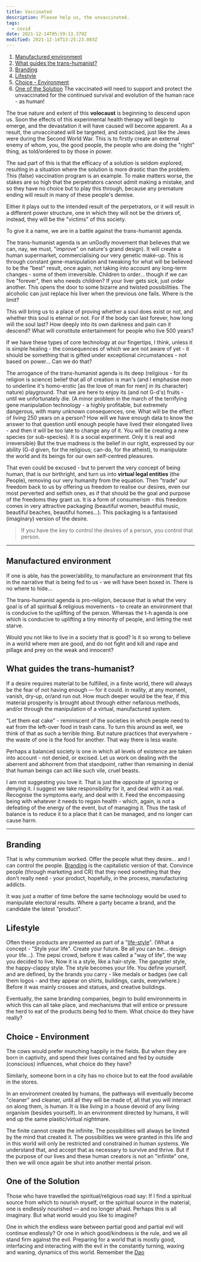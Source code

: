 ```yaml
---
title: Vaccinated
description: Please help us, the unvaccinated.
tags:
  - covid
date: 2021-12-14T05:59:13.379Z
modified: 2021-12-14T13:25:23.083Z
---
```


1. [Manufactured environment](#manufactured-environment)
2. [What guides the trans-humanist?](#what-guides-the-trans-humanist)
3. [Branding](#branding)
4. [Lifestyle](#lifestyle)
5. [Choice - Environment](#choice---environment)
6. [One of the Solution](#one-of-the-solution)
   The vaccinated will need to support and protect the unvaccinated for the continued survival and evolution of the human race - as human!

The true nature and extent of this **volocaust** is beginning to descend upon us. Soon the effects of this experimental health therapy will begin to emerge, and the devastation it will have caused will become apparent. As a result, the unvaccinated will be targeted, and ostracised, just like the Jews were during the Second World War. This is to firstly create an external enemy of whom, you, the good people, the people who are doing the "right" thing, as told/ordered to by those in power.

The sad part of this is that the efficacy of a solution is seldom explored, resulting in a situation where the solution is more drastic than the problem. This (false) vaccination program is an example. To make matters worse, the stakes are so high that the perpetrators cannot admit making a mistake, and so they have no choice but to play this through, because any premature ending will result in many of these people's demise.

Either it plays out to the intended result of the perpetrators, or it will result in a different power structure, one in which they will not be the drivers of, instead, they will be the "victims" of this society.

To give it a name, we are in a battle against the trans-humanist agenda.

The trans-humanist agenda is an unGodly movement that believes that we can, nay, we must, "improve" on nature's grand design). It will create a human supermarket, commercialising our very genetic make-up. This is through constant gene-manipulation and tweaking for what will be believed to be the "best" result, once again, not taking into account any long-term changes - some of them irreversible. Children to order... though if we can live "forever", then who needs children? If your liver gets sick, just order another. This opens the door to some bizarre and twisted possibilities. The alcoholic can just replace his liver when the previous one fails. Where is the limit?

This will bring us to a place of proving whether a soul does exist or not, and whether this soul is eternal or not. For if the body can last forever, how long will the soul last? How deeply into its own darkness and pain can it descend? What will constitute entertainment for people who live 500 years?

If we have these types of core technology at our fingertips, I think, unless it is simple healing - the consequences of which we are not aware of yet - it should be something that is gifted under exceptional circumstances - not based on power... Can we do that?

The arrogance of the trans-humanist agenda is its deep (religious - for its religion is science) belief that all of creation is man's (and I emphasise _man_ to underline it's homo-erotic [as the love of man for men] in its character) nature) playground. That we are here to enjoy its (and not G-d's) fruits - until we unfortunately die. (A minor problem in the march of the terrifying gene manipulation technology - a highly profitable, but extremely dangerous, with many unknown consequences, one. What will be the effect of living 250 years on a person? How will we have enough data to know the answer to that question until enough people have lived their elongated lives - and then it will be too late to change any of it. You will be creating a new species (or sub-species). It is a social experiment. Only it is real and irreversible) But the true madness is the belief in our right, expressed by our ability (G-d given, for the religious; can-do, for the atheist), to manipulate the world and its beings for our own self-centred pleasures.

That even could be excused - but to pervert the very concept of being human, that is our birthright, and turn us into **virtual legal entities** (the People), removing our very humanity from the equation. Then "trade" our freedom back to us by offering us freedom to realise our desires, even our most perverted and selfish ones, as if that should be the goal and purpose of the freedoms they grant us. It is a form of consumerism - this freedom comes in very attractive packaging (beautiful women, beautiful music, beautiful beaches, beautiful homes...). This packaging is a fantasised (imaginary) version of the desire.

> If you have the key to control the desires of a person, you control that person.

---

## Manufactured environment

If one is able, has the power/ability, to manufacture an environment that fits in the narrative that is being fed to us - we will have been boxed in. There is no where to hide...

The trans-humanist agenda is pro-religion, because that is what the very goal is of all spiritual & religious movements - to create an environment that is conducive to the uplifting of the person. Whereas the t-h agenda is one which is conducive to uplifting a tiny minority of people, and letting the rest starve.

Would you not like to live in a society that is good? Is it so wrong to believe in a world where men are good, and do not fight and kill and rape and pillage and prey on the weak and innocent?

## What guides the trans-humanist?

If a desire requires material to be fulfilled, in a finite world, there will always be the fear of not having enough &mdash; for it could. in reality, at any moment, vanish, dry-up, or/and run out.
How much deeper would be the fear, if this material prosperity is brought about through either nefarious methods, and/or through the manipulation of a virtual, manufactured system.

"Let them eat cake" - reminiscent of the societies in which people need to eat from the left-over food in trash cans. To turn this around as well, we think of that as such a terrible thing. But nature practices that everywhere - the waste of one is the food for another. That way there is less waste.

Perhaps a balanced society is one in which all levels of existence are taken into account - not denied, or excised. Let us work on dealing with the aberrent and abhorrent from that standpoint, rather than remaining in denial that human beings can act like such vile, cruel beasts.

I am not suggesting you love it. That is just the opposite of ignoring or denying it. I suggest we take responsibility for it, and deal with it as real. Recognise the symptoms early, and deal with it. Feed the encompassing being with whatever it needs to regain health - which, again, is not a defeating of the energy of the event, but of managing it. Thus the task of balance is to reduce it to a place that it can be managed, and no longer can cause harm.

---

## Branding

That is why communism worked. Offer the people what they desire... and I can control the people. [Branding](branding.html) is the capitalistic version of that. Convince people (through marketing and CR) that they need something that they don't really need - your product, hopefully, in the process, manufacturing addicts.

It was just a matter of time before the same technology would be used to manipulate electoral results. Where a party became a brand, and the candidate the latest "product".

## Lifestyle

Often these products are presented as part of a "[life-style](lifestyle.html)". {What a concept - "Style your life". Create your future. Be all you can be... design your life...}. The pepsi crowd, before it was called a "way of life", the way you decided to live. Now it is a style, like a hair-style. The gangster style, the happy-clappy style. The style becomes your life. You define yourself, and are defined, by the brands you carry - like medals or badges (we call them logos - and they appear on shirts, buildings, cards, everywhere.) Before it was mainly crosses and statues, and creative buildings.

Eventually, the same branding companies, begin to build environments in which this can all take place, and mechanisms that will entice or pressure the herd to eat of the products being fed to them. What choice do they have really?

## Choice - Environment

The cows would prefer munching happily in the fields. But when they are born in captivity, and spend their lives contained and fed by outside (conscious) influences, what choice do they have?

Similarly, someone born in a city has no choice but to eat the food available in the stores.

In an environment created by humans, the pathways will eventually become "cleaner" and cleaner, until all they will be made of, all that you will interact on along them, is human. It is like living in a house devoid of any living organism (besides yourself). In an environment directed by humans, it will end up the same plastic/virtual nightmare.

The finite cannot create the infinite. The possibilities will always be limited by the mind that created it. The possibilities we were granted in this life and in this world will only be restricted and constrained in human systems. We understand that, and accept that as necessary to survive and thrive. But if the purpose of our lives and these human creators is not an "infinite" one, then we will once again be shut into another mental prison.

## One of the Solution

Those who have travelled the spiritual/religious road say: If I find a spiritual source from which to nourish myself, or the spiritual source in the material, one is endlessly nourished &mdash; and no longer afraid. Perhaps this is all imaginary. But what world would you like to imagine?

One in which the endless ware between partial good and partial evil will continue endlessly? Or one in which good/kindness is the rule, and we all stand firm against the evil. Preparing for a world that is mostly good, interfacing and interacting with the evil in the constantly turning, waxing and waning, dynamics of this world. Remember the [Dao](dao.html)
